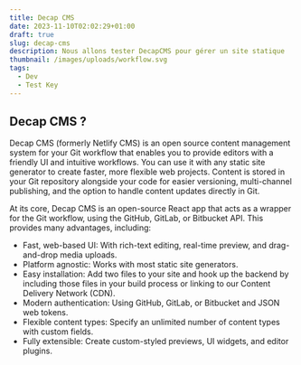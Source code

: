 ```yaml
---
title: Decap CMS
date: 2023-11-10T02:02:29+01:00
draft: true
slug: decap-cms
description: Nous allons tester DecapCMS pour gérer un site statique
thumbnail: /images/uploads/workflow.svg
tags:
  - Dev
  - Test Key
---
```


## Decap CMS ?

Decap CMS (formerly Netlify CMS) is an open source content management system for your Git workflow that enables you to provide editors with a friendly UI and intuitive workflows. You can use it with any static site generator to create faster, more flexible web projects. Content is stored in your Git repository alongside your code for easier versioning, multi-channel publishing, and the option to handle content updates directly in Git.

At its core, Decap CMS is an open-source React app that acts as a wrapper for the Git workflow, using the GitHub, GitLab, or Bitbucket API. This provides many advantages, including:

- Fast, web-based UI: With rich-text editing, real-time preview, and drag-and-drop media uploads.
- Platform agnostic: Works with most static site generators.
- Easy installation: Add two files to your site and hook up the backend by including those files in your build process or linking to our Content Delivery Network (CDN).
- Modern authentication: Using GitHub, GitLab, or Bitbucket and JSON web tokens.
- Flexible content types: Specify an unlimited number of content types with custom fields.
- Fully extensible: Create custom-styled previews, UI widgets, and editor plugins.
